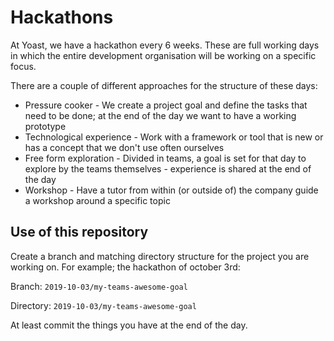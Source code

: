 # Hackathons

At Yoast, we have a hackathon every 6 weeks. These are full working days in which the entire development organisation will be working on a specific focus.

There are a couple of different approaches for the structure of these days:
* Pressure cooker - We create a project goal and define the tasks that need to be done; at the end of the day we want to have a working prototype
* Technological experience - Work with a framework or tool that is new or has a concept that we don't use often ourselves
* Free form exploration - Divided in teams, a goal is set for that day to explore by the teams themselves - experience is shared at the end of the day
* Workshop - Have a tutor from within (or outside of) the company guide a workshop around a specific topic

## Use of this repository

Create a branch and matching directory structure for the project you are working on.
For example; the hackathon of october 3rd:

Branch: `2019-10-03/my-teams-awesome-goal`

Directory: `2019-10-03/my-teams-awesome-goal`


At least commit the things you have at the end of the day.
